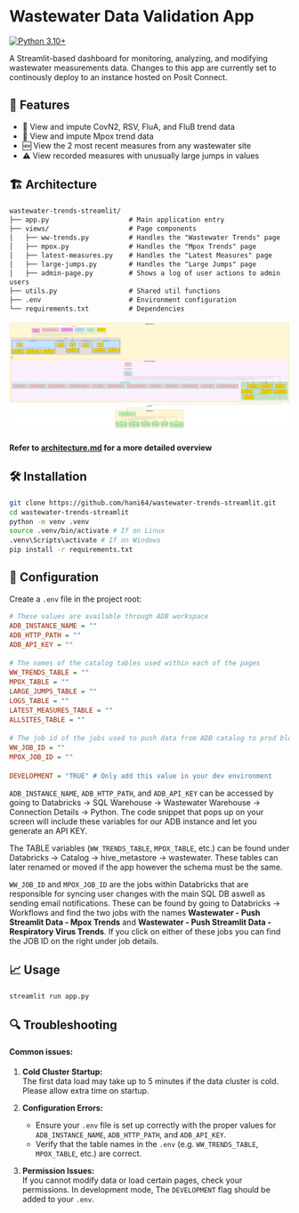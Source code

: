 # Wastewater Data Validation App 

[![Python 3.10+](https://img.shields.io/badge/python-3.10+-blue.svg)](https://www.python.org/downloads/)

A Streamlit-based dashboard for monitoring, analyzing, and modifying wastewater measurements data. Changes to this app are currently set to continously deploy to an instance hosted on Posit Connect.


## 🚀 Features

- 🚰 View and impute CovN2, RSV, FluA, and FluB trend data
- 🦠 View and impute Mpox trend data
- 🆕 View the 2 most recent measures from any wastewater site
- ⚠️ View recorded measures with unusually large jumps in values 

## 🏗️ Architecture

```
wastewater-trends-streamlit/
├── app.py                    # Main application entry
├── views/                    # Page components
│   ├── ww-trends.py          # Handles the "Wastewater Trends" page
│   ├── mpox.py               # Handles the "Mpox Trends" page
│   ├── latest-measures.py    # Handles the "Latest Measures" page
│   ├── large-jumps.py        # Handles the "Large Jumps" page
│   ├── admin-page.py         # Shows a log of user actions to admin users
├── utils.py                  # Shared util functions
├── .env                      # Environment configuration
└── requirements.txt          # Dependencies
```

![App Architecture Diagram](diagram.png)

#### Refer to [architecture.md](architecture.md) for a more detailed overview


## 🛠️ Installation

```bash
git clone https://github.com/hani64/wastewater-trends-streamlit.git
cd wastewater-trends-streamlit
python -m venv .venv
source .venv/bin/activate # If on Linux
.venv\Scripts\activate # If on Windows
pip install -r requirements.txt
```
## 🔧 Configuration

Create a `.env` file in the project root:


```ini
# These values are available through ADB workspace
ADB_INSTANCE_NAME = ""
ADB_HTTP_PATH = ""
ADB_API_KEY = ""

# The names of the catalog tables used within each of the pages
WW_TRENDS_TABLE = ""
MPOX_TABLE = ""
LARGE_JUMPS_TABLE = ""
LOGS_TABLE = ""
LATEST_MEASURES_TABLE = ""
ALLSITES_TABLE = ""

# The job id of the jobs used to push data from ADB catalog to prod blob
WW_JOB_ID = ""
MPOX_JOB_ID = ""

DEVELOPMENT = "TRUE" # Only add this value in your dev environment
```

`ADB_INSTANCE_NAME`, `ADB_HTTP_PATH`, and `ADB_API_KEY` can be accessed by going to Databricks -> SQL Warehouse -> Wastewater Warehouse -> Connection Details -> Python. The code snippet that pops up on your screen will include these variables for our ADB instance and let you generate an API KEY.

The TABLE variables (`WW_TRENDS_TABLE`, `MPOX_TABLE`, etc.) can be found under Databricks -> Catalog -> hive_metastore -> wastewater. These tables can later renamed or moved if the app however the schema must be the same.


`WW_JOB_ID` and `MPOX_JOB_ID` are the jobs within Databricks that are responsible for syncing user changes with the main SQL DB aswell as sending email notifications. These can be found by going to Databricks -> Workflows and find the two jobs with the names **Wastewater - Push Streamlit Data - Mpox Trends** and **Wastewater - Push Streamlit Data - Respiratory Virus Trends**. If you click on either of these jobs you can find the JOB ID on the right under job details.

## 📈 Usage

`streamlit run app.py`

## 🔍 Troubleshooting

#### Common issues:

1. **Cold Cluster Startup:**  
   The first data load may take up to 5 minutes if the data cluster is cold. Please allow extra time on startup.

2. **Configuration Errors:**  
   - Ensure your `.env` file is set up correctly with the proper values for `ADB_INSTANCE_NAME`, `ADB_HTTP_PATH`, and `ADB_API_KEY`.  
   - Verify that the table names in the `.env` (e.g. `WW_TRENDS_TABLE`, `MPOX_TABLE`, etc.) are correct.

3. **Permission Issues:**  
   If you cannot modify data or load certain pages, check your permissions. In development mode, The `DEVELOPMENT` flag should be added to your `.env`.
